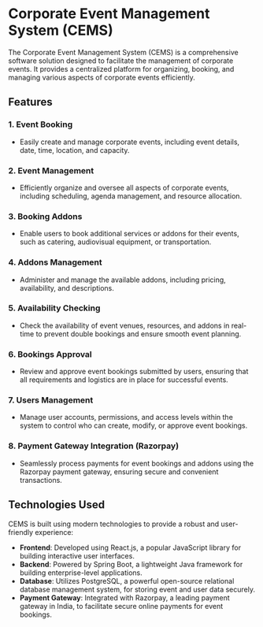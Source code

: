 # Corporate Event Management System (CEMS)

The Corporate Event Management System (CEMS) is a comprehensive software solution designed to facilitate the management of corporate events. It provides a centralized platform for organizing, booking, and managing various aspects of corporate events efficiently.

## Features

### 1. Event Booking
- Easily create and manage corporate events, including event details, date, time, location, and capacity.

### 2. Event Management
- Efficiently organize and oversee all aspects of corporate events, including scheduling, agenda management, and resource allocation.

### 3. Booking Addons
- Enable users to book additional services or addons for their events, such as catering, audiovisual equipment, or transportation.

### 4. Addons Management
- Administer and manage the available addons, including pricing, availability, and descriptions.

### 5. Availability Checking
- Check the availability of event venues, resources, and addons in real-time to prevent double bookings and ensure smooth event planning.

### 6. Bookings Approval
- Review and approve event bookings submitted by users, ensuring that all requirements and logistics are in place for successful events.

### 7. Users Management
- Manage user accounts, permissions, and access levels within the system to control who can create, modify, or approve event bookings.

### 8. Payment Gateway Integration (Razorpay)
- Seamlessly process payments for event bookings and addons using the Razorpay payment gateway, ensuring secure and convenient transactions.

## Technologies Used

CEMS is built using modern technologies to provide a robust and user-friendly experience:

- **Frontend**: Developed using React.js, a popular JavaScript library for building interactive user interfaces.
- **Backend**: Powered by Spring Boot, a lightweight Java framework for building enterprise-level applications.
- **Database**: Utilizes PostgreSQL, a powerful open-source relational database management system, for storing event and user data securely.
- **Payment Gateway**: Integrated with Razorpay, a leading payment gateway in India, to facilitate secure online payments for event bookings.
